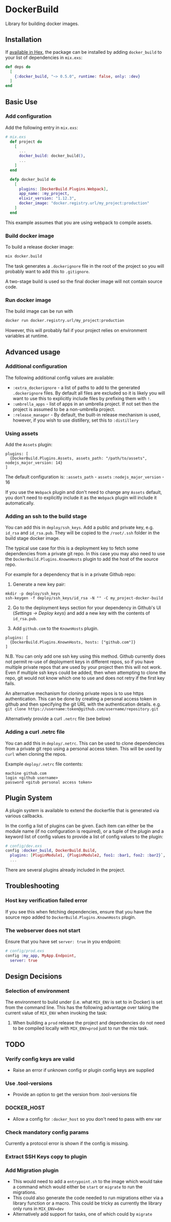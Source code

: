 # DockerBuild

Library for building docker images.

## Installation

If [available in Hex](https://hex.pm/docs/publish), the package can be installed
by adding `docker_build` to your list of dependencies in `mix.exs`:

```elixir
def deps do
  [
    {:docker_build, "~> 0.5.0", runtime: false, only: :dev}
  ]
end
```

## Basic Use

### Add configuration

Add the following entry in `mix.exs`: 

```elixir
# mix.exs
  def project do
    [
      ...
      docker_build: docker_build(),
      ...
    ]
  end

  defp docker_build do
    [
      plugins: [DockerBuild.Plugins.Webpack],
      app_name: :my_project,
      elixir_version: "1.12.3",
      docker_image: "docker.registry.url/my_project:production"
    ]
  end
```

This example assumes that you are using webpack to compile assets.

### Build docker image

To build a release docker image:

```bash
mix docker.build
```

The task generates a `.dockerignore` file in the root of the project so you will probably
want to add this to `.gitignore`.

A two-stage build is used so the final docker image will not contain source code.

### Run docker image
The build image can be run with
```bash
docker run docker.registry.url/my_project:production
```
However, this will probably fail if your project relies on environment variables at runtime.

## Advanced usage

### Additional configuration

The following additional config values are available:

  * `:extra_dockerignore` - a list of paths to add to the generated `.dockerignore` files. By
  default all files are excluded so it is likely you will want to use this to explicitly
  include files by prefixing them with `!`.
  * `:umbrella_apps` - list of apps in an umbrella project.  If not set then the project is
  assumed to be a non-umbrella project.
  * `:release_manager` - By default, the built-in release mechanism is used, however, if you wish to use distillery, set this to `:distillery`

### Using assets

Add the `Assets` plugin:
```
plugins: [
  {DockerBuild.Plugins.Assets, assets_path: "/path/to/assets", nodejs_major_version: 14}
]
```
The default configuration is:
  `:assets_path` - `assets`
  `:nodejs_major_version` - 16

If you use the `Webpack` plugin and don't need to change any `Assets` default, you don't
need to explicitly include it as the `Webpack` plugin will include it automatically.

### Adding an ssh to the build stage

You can add this in `deploy/ssh_keys`.  Add a public and private key, e.g.
`id_rsa` and `id_rsa.pub`.  They will be copied to the `/root/.ssh` folder in the build
stage docker image.

The typical use case for this is a deployment key to fetch some dependencies from a private
git repo.  In this case you may also need to use the `DockerBuild.Plugins.KnownHosts` plugin
to add the host of the source repo.

For example for a dependency that is in a private Github repo:

1. Generate a new key pair:
```
mkdir -p deploy/ssh_keys
ssh-keygen -f deploy/ssh_keys/id_rsa -N "" -C my_project-docker-build
```

2. Go to the deployment keys section for your dependency
in Github's UI (*Settings -> Deploy keys*) and add a new key with the
contents of `id_rsa.pub`.

3. Add `github.com` to the `KnownHosts` plugin.
```
plugins: [
  {DockerBuild.Plugins.KnownHosts, hosts: ["github.com"]}
]
```

N.B.  You can only add one ssh key using this method.  Github currently does not permit
re-use of deployment keys in different repos, so if you have multiple private repos that are
used by your project then this will not work.  Even if multiple ssh keys could be added, then
when attempting to clone the repo, git would not know which one to use and does not retry if
the first key fails.

An alternative mechanism for cloning private repos is to use https authentication.  This can
be done by creating a personal access token in github and then specifying the git URL with the
authentication details. e.g. `git clone https://username:token@github.com/username/repository.git`

Alternatively provide a curl `.netrc` file (see below)

### Adding a curl .netrc file

You can add this in `deploy/.netrc`.  This can be used to clone dependencies from a private git
repo using a personal access token.  This will be used by `curl` when cloning the repos.

Example `deploy/.netrc` file contents:
```
machine github.com
login <github username>
password <gitub personal access token>
```

## Plugin System

A plugin system is available to extend the dockerfile that is generated via various callbacks.

In the config a list of plugins can be given.  Each item can either be the module name (if no
configuration is required), or a tuple of the plugin and a keyword list of config values to provide
a list of config values to the plugin:

```elixir
# config/dev.exs
config :docker_build, DockerBuild.Build,
  plugins: [PluginModule1, {PluginModule2, foo1: :bar1, foo2: :bar2}`, PluginModule3],
  ...
```

There are several plugins already included in the project.

## Troubleshooting

### Host key verification failed error

If you see this when fetching dependencies, ensure that you have the source repo
added to `DockerBuild.Plugins.KnownHosts` plugin.

### The webserver does not start

Ensure that you have set `server: true` in you endpoint:

```elixir
# config/prod.exs
config :my_app, MyApp.Endpoint,
  server: true
```

## Design Decisions

### Selection of environment

The environment to build under (i.e. what `MIX_ENV` is set to in Docker) is set from the command line.  This has the following advantage over taking the current value of `MIX_ENV` when invoking the task:

1. When building a `prod` release the project and dependencies do not need to be compiled locally with `MIX_ENV=prod` just to run the mix task.

## TODO

### Verify config keys are valid
* Raise an error if unknown config or plugin config keys are supplied

### Use .tool-versions
* Provide an option to get the version from .tool-versions file

### DOCKER_HOST
* Allow a config for `:docker_host` so you don't need to pass with env var

### Check mandatory config params

Currently a protocol error is shown if the config is missing.

### Extract SSH Keys copy to plugin

### Add Migration plugin
  * This would need to add a `entrypoint.sh` to the image which would take a command which would
  either be `start` or `migrate` to run the migrations.
  * This could also generate the code needed to run migrations either via a library function
  or a macro.  This could be tricky as currently the library only runs in `MIX_ENV=dev`
  * Alternatively add support for tasks, one of which could by `migrate`
